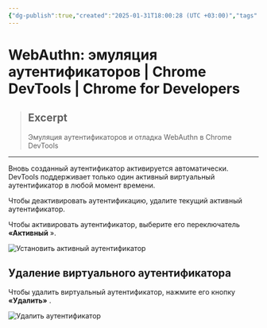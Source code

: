 ```yaml
---
{"dg-publish":true,"created":"2025-01-31T18:00:28 (UTC +03:00)","tags":[],"source":"https://developer.chrome.com/docs/devtools/webauthn?hl=ru","author":"Fawaz Mohammad","permalink":"/projects/extentions/dev-tools/web-authn/","dgPassFrontmatter":true}
---
```



# WebAuthn: эмуляция аутентификаторов  |  Chrome DevTools  |  Chrome for Developers

> ## Excerpt
> Эмуляция аутентификаторов и отладка WebAuthn в Chrome DevTools

---

Вновь созданный аутентификатор активируется автоматически. DevTools поддерживает только один активный виртуальный аутентификатор в любой момент времени.

Чтобы деактивировать аутентификацию, удалите текущий активный аутентификатор.

Чтобы активировать аутентификатор, выберите его переключатель **«Активный** ».

![Установить активный аутентификатор](https://developer.chrome.com/static/docs/devtools/webauthn/image/set-active-authenticator-678d8cbd9fdcd.png?hl=ru)

## Удаление виртуального аутентификатора

Чтобы удалить виртуальный аутентификатор, нажмите его кнопку **«Удалить»** .

![Удалить аутентификатор](https://developer.chrome.com/static/docs/devtools/webauthn/image/remove-authenticator-c30d855c11e5e.png?hl=ru) 